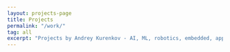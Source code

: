 ```yaml
---
layout: projects-page
title: Projects
permalink: "/work/"
tag: all
excerpt: "Projects by Andrey Kurenkov - AI, ML, robotics, embedded, apps, etc.!"
---
```

